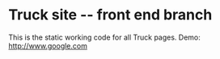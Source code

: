 # Truck site -- front end branch

This is the static working code for all Truck pages. Demo: http://www.google.com 
